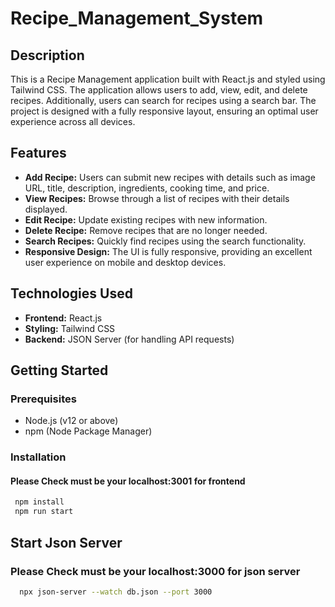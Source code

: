 # Recipe_Management_System

## Description

This is a Recipe Management application built with React.js and styled using Tailwind CSS. The application allows users to add, view, edit, and delete recipes. Additionally, users can search for recipes using a search bar. The project is designed with a fully responsive layout, ensuring an optimal user experience across all devices.

## Features

- **Add Recipe:** Users can submit new recipes with details such as image URL, title, description, ingredients, cooking time, and price.
- **View Recipes:** Browse through a list of recipes with their details displayed.
- **Edit Recipe:** Update existing recipes with new information.
- **Delete Recipe:** Remove recipes that are no longer needed.
- **Search Recipes:** Quickly find recipes using the search functionality.
- **Responsive Design:** The UI is fully responsive, providing an excellent user experience on mobile and desktop devices.

## Technologies Used

- **Frontend:** React.js
- **Styling:** Tailwind CSS
- **Backend:** JSON Server (for handling API requests)

## Getting Started

### Prerequisites

- Node.js (v12 or above)
- npm (Node Package Manager)

### Installation

#### Please Check must be your localhost:3001 for frontend

```bash
 npm install
 npm run start
```

## Start Json Server

### Please Check must be your localhost:3000 for json server

```bash
  npx json-server --watch db.json --port 3000
```
